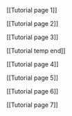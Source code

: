 [[Tutorial page 1]]

[[Tutorial page 2]]

[[Tutorial page 3]]

[[Tutorial temp end]]

[[Tutorial page 4]]

[[Tutorial page 5]]

[[Tutorial page 6]]

[[Tutorial page 7]]